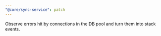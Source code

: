 ```yaml
---
"@core/sync-service": patch
---
```


Observe errors hit by connections in the DB pool and turn them into stack events.
